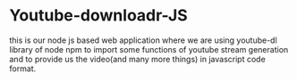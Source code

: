 # Youtube-downloadr-JS
this is our node js based web application where we are using youtube-dl library of node npm to import some functions of youtube stream generation and to provide us the video(and many more things) in javascript code format.
